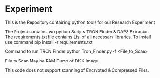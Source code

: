 # Experiment
This is the Repository containing python tools for our Research Experiment

The Project contains two python Scripts TRON Finder & DAPS Extractor.
The requirements.txt file contains List of all necessary libraries. To install use command
pip install -r requirements.txt

Command to run TRON Finder
python Tron_Finder.py -f <File_to_Scan>

File to Scan May be RAM Dump of DISK Image.




This code does not support scanning of Encrypted & Compressed Files.

